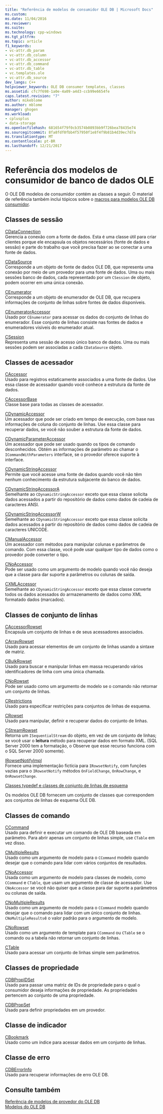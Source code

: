 ```yaml
---
title: "Referência de modelos de consumidor OLE DB | Microsoft Docs"
ms.custom: 
ms.date: 11/04/2016
ms.reviewer: 
ms.suite: 
ms.technology: cpp-windows
ms.tgt_pltfrm: 
ms.topic: article
f1_keywords:
- vc-attr.db_param
- vc-attr.db_column
- vc-attr.db_accessor
- vc-attr.db_command
- vc-attr.db_table
- vc.templates.ole
- vc-attr.db_source
dev_langs: C++
helpviewer_keywords: OLE DB consumer templates, classes
ms.assetid: cfc7f698-1a0e-4a09-a4d3-ccb99e6654fe
caps.latest.revision: "7"
author: mikeblome
ms.author: mblome
manager: ghogen
ms.workload:
- cplusplus
- data-storage
ms.openlocfilehash: 681654f79f0cb3574b0893bb9f726bea78435e74
ms.sourcegitcommit: 8fa8fdf0fbb4f57950f1e8f4f9b81b4d39ec7d7a
ms.translationtype: MT
ms.contentlocale: pt-BR
ms.lasthandoff: 12/21/2017
---
```

# <a name="ole-db-consumer-templates-reference"></a>Referência dos modelos de consumidor de banco de dados OLE
O OLE DB modelos de consumidor contém as classes a seguir. O material de referência também inclui tópicos sobre o [macros para modelos OLE DB consumidor](../../data/oledb/macros-and-global-functions-for-ole-db-consumer-templates.md).  
  
## <a name="session-classes"></a>Classes de sessão  
 [CDataConnection](../../data/oledb/cdataconnection-class.md)  
 Gerencia a conexão com a fonte de dados. Esta é uma classe útil para criar clientes porque ele encapsula os objetos necessários (fonte de dados e sessão) e parte do trabalho que você precisa fazer ao se conectar a uma fonte de dados.  
  
 [CDataSource](../../data/oledb/cdatasource-class.md)  
 Corresponde a um objeto de fonte de dados OLE DB, que representa uma conexão por meio de um provedor para uma fonte de dados. Uma ou mais sessões banco de dados, cada representado por um `CSession` de objeto, podem ocorrer em uma única conexão.  
  
 [CEnumerator](../../data/oledb/cenumerator-class.md)  
 Corresponde a um objeto de enumerador de OLE DB, que recupera informações de conjunto de linhas sobre fontes de dados disponíveis.  
  
 [CEnumeratorAccessor](../../data/oledb/cenumeratoraccessor-class.md)  
 Usado por `CEnumerator` para acessar os dados do conjunto de linhas do enumerador. Esse conjunto de linhas consiste nas fontes de dados e enumeradores visíveis do enumerador atual.  
  
 [CSession](../../data/oledb/csession-class.md)  
 Representa uma sessão de acesso único banco de dados. Uma ou mais sessões podem ser associadas a cada `CDataSource` objeto.  
  
## <a name="accessor-classes"></a>Classes de acessador  
 [CAccessor](../../data/oledb/caccessor-class.md)  
 Usado para registros estaticamente associados a uma fonte de dados. Use essa classe de acessador quando você conhece a estrutura da fonte de dados.  
  
 [CAccessorBase](../../data/oledb/caccessorbase-class.md)  
 Classe base para todas as classes de acessador.  
  
 [CDynamicAccessor](../../data/oledb/cdynamicaccessor-class.md)  
 Um acessador que pode ser criado em tempo de execução, com base nas informações de coluna do conjunto de linhas. Use essa classe para recuperar dados, se você não souber a estrutura da fonte de dados.  
  
 [CDynamicParameterAccessor](../../data/oledb/cdynamicparameteraccessor-class.md)  
 Um acessador que pode ser usado quando os tipos de comando desconhecidos. Obtém as informações de parâmetro ao chamar o `ICommandWithParameters` interface, se o provedor oferece suporte à interface.  
  
 [CDynamicStringAccessor](../../data/oledb/cdynamicstringaccessor-class.md)  
 Permite que você acesse uma fonte de dados quando você não têm nenhum conhecimento da estrutura subjacente do banco de dados.  
  
 [CDynamicStringAccessorA](../../data/oledb/cdynamicstringaccessora-class.md)  
 Semelhante ao `CDynamicStringAccessor` exceto que essa classe solicita dados acessados a partir do repositório de dados como dados de cadeia de caracteres ANSI.  
  
 [CDynamicStringAccessorW](../../data/oledb/cdynamicstringaccessorw-class.md)  
 Semelhante ao `CDynamicStringAccessor` exceto que essa classe solicita dados acessados a partir do repositório de dados como dados de cadeia de caracteres UNICODE.  
  
 [CManualAccessor](../../data/oledb/cmanualaccessor-class.md)  
 Um acessador com métodos para manipular colunas e parâmetros de comando. Com essa classe, você pode usar qualquer tipo de dados como o provedor pode converter o tipo.  
  
 [CNoAccessor](../../data/oledb/cnoaccessor-class.md)  
 Pode ser usado como um argumento de modelo quando você não deseja que a classe para dar suporte a parâmetros ou colunas de saída.  
  
 [CXMLAccessor](../../data/oledb/cxmlaccessor-class.md)  
 Semelhante ao `CDynamicStringAccessor` exceto que essa classe converte todos os dados acessados do armazenamento de dados como XML formatado dados (marcados).  
  
## <a name="rowset-classes"></a>Classes de conjunto de linhas  
 [CAccessorRowset](../../data/oledb/caccessorrowset-class.md)  
 Encapsula um conjunto de linhas e de seus acessadores associados.  
  
 [CArrayRowset](../../data/oledb/carrayrowset-class.md)  
 Usado para acessar elementos de um conjunto de linhas usando a sintaxe de matriz.  
  
 [CBulkRowset](../../data/oledb/cbulkrowset-class.md)  
 Usado para buscar e manipular linhas em massa recuperando vários identificadores de linha com uma única chamada.  
  
 [CNoRowset](../../data/oledb/cnorowset-class.md)  
 Pode ser usado como um argumento de modelo se o comando não retornar um conjunto de linhas.  
  
 [CRestrictions](../../data/oledb/crestrictions-class.md)  
 Usado para especificar restrições para conjuntos de linhas de esquema.  
  
 [CRowset](../../data/oledb/crowset-class.md)  
 Usado para manipular, definir e recuperar dados do conjunto de linhas.  
  
 [CStreamRowset](../../data/oledb/cstreamrowset-class.md)  
 Retorna um `ISequentialStream` do objeto, em vez de um conjunto de linhas; se você usar o **leitura** método para recuperar dados em formato XML. (SQL Server 2000 tem a formatação, o Observe que esse recurso funciona com o SQL Server 2000 somente).  
  
 [IRowsetNotifyImpl](../../data/oledb/irowsetnotifyimpl-class.md)  
 Fornece uma implementação fictícia para `IRowsetNotify`, com funções vazias para o `IRowsetNotify` métodos `OnFieldChange`, `OnRowChange`, e `OnRowsetChange`.  
  
 [Classes typedef e classes de conjunto de linhas de esquema](../../data/oledb/schema-rowset-classes-and-typedef-classes.md)  
  
 Os modelos OLE DB fornecem um conjunto de classes que correspondem aos conjuntos de linhas de esquema OLE DB.  
  
## <a name="command-classes"></a>Classes de comando  
 [CCommand](../../data/oledb/ccommand-class.md)  
 Usado para definir e executar um comando de OLE DB baseada em parâmetro. Para abrir apenas um conjunto de linhas simple, use `CTable` em vez disso.  
  
 [CMultipleResults](../../data/oledb/cmultipleresults-class.md)  
 Usado como um argumento de modelo para o `CCommand` modelo quando desejar que o comando para lidar com vários conjuntos de resultados.  
  
 [CNoAccessor](../../data/oledb/cnoaccessor-class.md)  
 Usada como um argumento de modelo para classes de modelo, como `CCommand` e `CTable`, que usam um argumento de classe de acessador. Use `CNoAccessor` se você não quiser que a classe para dar suporte a parâmetros ou colunas de saída.  
  
 [CNoMultipleResults](../../data/oledb/cnomultipleresults-class.md)  
 Usado como um argumento de modelo para o `CCommand` modelo quando desejar que o comando para lidar com um único conjunto de linhas. `CNoMultipleResults`é o valor padrão para o argumento de modelo.  
  
 [CNoRowset](../../data/oledb/cnorowset-class.md)  
 Usado como um argumento de template para `CCommand` ou `CTable` se o comando ou a tabela não retornar um conjunto de linhas.  
  
 [CTable](../../data/oledb/ctable-class.md)  
 Usado para acessar um conjunto de linhas simple sem parâmetros.  
  
## <a name="property-classes"></a>Classes de propriedade  
 [CDBPropIDSet](../../data/oledb/cdbpropidset-class.md)  
 Usado para passar uma matriz de IDs de propriedade para o qual o consumidor deseja informações de propriedade. As propriedades pertencem ao conjunto de uma propriedade.  
  
 [CDBPropSet](../../data/oledb/cdbpropset-class.md)  
 Usado para definir propriedades em um provedor.  
  
## <a name="bookmark-class"></a>Classe de indicador  
 [CBookmark](../../data/oledb/cbookmark-class.md)  
 Usado como um índice para acessar dados em um conjunto de linhas.  
  
## <a name="error-class"></a>Classe de erro  
 [CDBErrorInfo](../../data/oledb/cdberrorinfo-class.md)  
 Usado para recuperar informações de erro OLE DB.  
  
## <a name="see-also"></a>Consulte também  
 [Referência de modelos de provedor do OLE DB](../../data/oledb/ole-db-provider-templates-reference.md)   
 [Modelos do OLE DB](../../data/oledb/ole-db-templates.md)